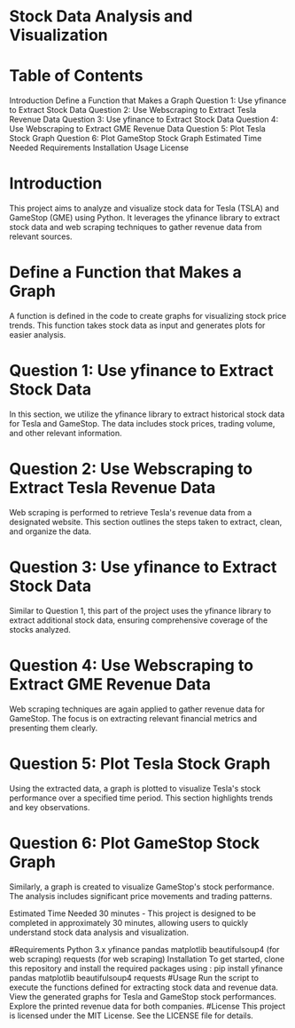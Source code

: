 # Stock Data Analysis and Visualization
# Table of Contents
Introduction
Define a Function that Makes a Graph
Question 1: Use yfinance to Extract Stock Data
Question 2: Use Webscraping to Extract Tesla Revenue Data
Question 3: Use yfinance to Extract Stock Data
Question 4: Use Webscraping to Extract GME Revenue Data
Question 5: Plot Tesla Stock Graph
Question 6: Plot GameStop Stock Graph
Estimated Time Needed
Requirements
Installation
Usage
License

# Introduction
This project aims to analyze and visualize stock data for Tesla (TSLA) and GameStop (GME) using Python. It leverages the yfinance library to extract stock data and web scraping techniques to gather revenue data from relevant sources.

# Define a Function that Makes a Graph
A function is defined in the code to create graphs for visualizing stock price trends. This function takes stock data as input and generates plots for easier analysis.

# Question 1: Use yfinance to Extract Stock Data
In this section, we utilize the yfinance library to extract historical stock data for Tesla and GameStop. The data includes stock prices, trading volume, and other relevant information.

# Question 2: Use Webscraping to Extract Tesla Revenue Data
Web scraping is performed to retrieve Tesla's revenue data from a designated website. This section outlines the steps taken to extract, clean, and organize the data.

# Question 3: Use yfinance to Extract Stock Data
Similar to Question 1, this part of the project uses the yfinance library to extract additional stock data, ensuring comprehensive coverage of the stocks analyzed.

# Question 4: Use Webscraping to Extract GME Revenue Data
Web scraping techniques are again applied to gather revenue data for GameStop. The focus is on extracting relevant financial metrics and presenting them clearly.

# Question 5: Plot Tesla Stock Graph
Using the extracted data, a graph is plotted to visualize Tesla's stock performance over a specified time period. This section highlights trends and key observations.

# Question 6: Plot GameStop Stock Graph
Similarly, a graph is created to visualize GameStop's stock performance. The analysis includes significant price movements and trading patterns.

Estimated Time Needed
30 minutes - This project is designed to be completed in approximately 30 minutes, allowing users to quickly understand stock data analysis and visualization.

#Requirements
Python 3.x
yfinance
pandas
matplotlib
beautifulsoup4 (for web scraping)
requests (for web scraping)
Installation
To get started, clone this repository and install the required packages using 
: pip install yfinance pandas matplotlib beautifulsoup4 requests
#Usage
Run the script to execute the functions defined for extracting stock data and revenue data.
View the generated graphs for Tesla and GameStop stock performances.
Explore the printed revenue data for both companies.
#License
This project is licensed under the MIT License. See the LICENSE file for details.

